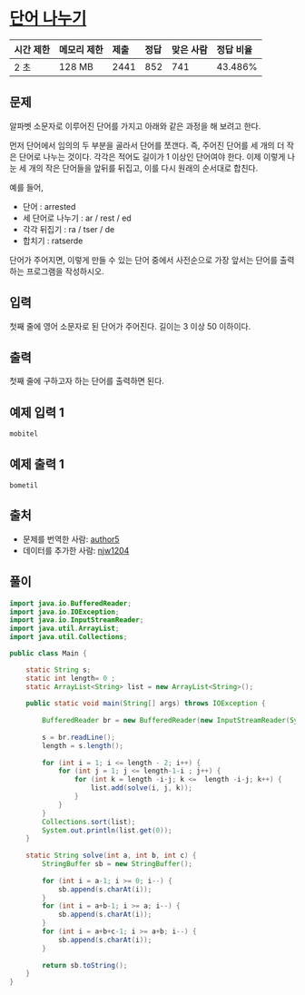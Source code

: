 # [단어 나누기](https://www.acmicpc.net/problem/1251)

| 시간 제한 | 메모리 제한 | 제출 | 정답 | 맞은 사람 | 정답 비율 |
| :-------- | :---------- | :--- | :--- | :-------- | :-------- |
| 2 초      | 128 MB      | 2441 | 852  | 741       | 43.486%   |

## 문제

알파벳 소문자로 이루어진 단어를 가지고 아래와 같은 과정을 해 보려고 한다.

먼저 단어에서 임의의 두 부분을 골라서 단어를 쪼갠다. 즉, 주어진 단어를 세 개의 더 작은 단어로 나누는 것이다. 각각은 적어도 길이가 1 이상인 단어여야 한다. 이제 이렇게 나눈 세 개의 작은 단어들을 앞뒤를 뒤집고, 이를 다시 원래의 순서대로 합친다.

예를 들어,

- 단어 : arrested
- 세 단어로 나누기 : ar / rest / ed
- 각각 뒤집기 : ra / tser / de
- 합치기 : ratserde

단어가 주어지면, 이렇게 만들 수 있는 단어 중에서 사전순으로 가장 앞서는 단어를 출력하는 프로그램을 작성하시오.

## 입력

첫째 줄에 영어 소문자로 된 단어가 주어진다. 길이는 3 이상 50 이하이다.

## 출력

첫째 줄에 구하고자 하는 단어를 출력하면 된다.

## 예제 입력 1

```
mobitel
```

## 예제 출력 1

```
bometil
```

## 출처

- 문제를 번역한 사람: [author5](https://www.acmicpc.net/user/author5)
- 데이터를 추가한 사람: [njw1204](https://www.acmicpc.net/user/njw1204)



## 풀이

```java
import java.io.BufferedReader;
import java.io.IOException;
import java.io.InputStreamReader;
import java.util.ArrayList;
import java.util.Collections;

public class Main {

	static String s;
	static int length= 0 ; 
	static ArrayList<String> list = new ArrayList<String>();
	
	public static void main(String[] args) throws IOException {
		
		BufferedReader br = new BufferedReader(new InputStreamReader(System.in));
		
		s = br.readLine();
		length = s.length();
		
		for (int i = 1; i <= length - 2; i++) {
			for (int j = 1; j <= length-1-i ; j++) {
				for (int k = length -i-j; k <=  length -i-j; k++) {
					list.add(solve(i, j, k)); 
				} 
			}
		}
		Collections.sort(list);
		System.out.println(list.get(0));
	}
	
	static String solve(int a, int b, int c) {
		StringBuffer sb = new StringBuffer();
		
		for (int i = a-1; i >= 0; i--) {
			sb.append(s.charAt(i));
		}
		for (int i = a+b-1; i >= a; i--) {
			sb.append(s.charAt(i));
		}
		for (int i = a+b+c-1; i >= a+b; i--) {
			sb.append(s.charAt(i));
		}
		
		return sb.toString();
	}	
}
```

